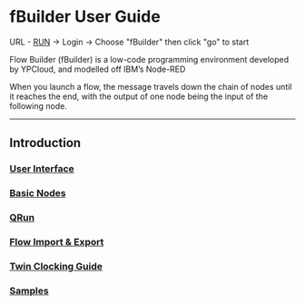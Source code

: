 # fBuilder User Guide
URL - [RUN](https://run.ypcloud.com) -> Login -> Choose "fBuilder" then click "go" to start 

Flow Builder (fBuilder) is a low-code programming environment developed by YPCloud, and modelled off IBM’s Node-RED

When you launch a flow, the message travels down the chain of nodes until it reaches the end, with the output of one node being the input of the following node.

---

## Introduction

### [User Interface](https://github.com/motebus/ultrabook/blob/main/Ultranet%20Apps/fBuilder/UI%20introduction.md)

### [Basic Nodes](https://github.com/motebus/ultrabook/blob/main/Ultranet%20Apps/fBuilder/basic%20nodes%20intro.md)

### [QRun](https://github.com/motebus/ultrabook/blob/main/Ultranet%20Apps/fBuilder/qrun.md)

### [Flow Import & Export](https://github.com/motebus/ultrabook/blob/main/Ultranet%20Apps/fBuilder/import%20%26%20export.md)

### [Twin Clocking Guide](https://github.com/motebus/ultrabook/blob/main/Ultranet%20Apps/fBuilder/Twin%20guide.md)

### [Samples](https://github.com/motebus/ultrabook/blob/main/Ultranet%20Apps/fBuilder/Sample%20Flows/Readme.md)
